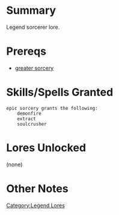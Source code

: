 # Summary

Legend sorcerer lore.

# Prereqs

-   [greater sorcery](Greater_Sorcery.md "wikilink")

# Skills/Spells Granted

`epic sorcery grants the following:`  
`    demonfire`  
`    extract`  
`    soulcrusher`

# Lores Unlocked

(none)

# Other Notes

[Category:Legend Lores](Category:Legend_Lores "wikilink")
